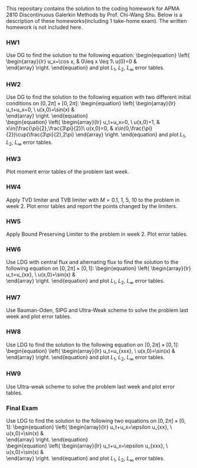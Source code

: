 This repositary contains the solution to the coding homework for APMA 2810 Discontinuous Galerkin Methods by Prof. Chi-Wang Shu. Below is a description of these homeworks(including 1 take-home exam). The written homework is not included here.

### **HW1**

Use DG to find the solution to the following equation:
\begin{equation}
\left\{
             \begin{array}{lr}
             u_x=\cos x, &  0\leq x \leq 1\\
             u(0)=0 &  
             \end{array}
\right.
\end{equation}
and plot $L_1$, $L_2$, $L_{\infty}$ error tables.

### **HW2**

Use DG to find the solution to the following equation with two different initial conditions on $[0,2\pi]\times[0,2\pi]$:
\begin{equation}
\left\{
             \begin{array}{lr}
             u_t+u_x=0, \\
             u(x,0)=\sin(x) &  
             \end{array}
\right.
\end{equation}
\
\begin{equation}
\left\{
             \begin{array}{lr}
             u_t+u_x=0, \\
             u(x,0)=1, &  x\in(\frac{\pi}{2},\frac{3\pi}{2})\\
             u(x,0)=0, &  x\in(0,\frac{\pi}{2})\cup(\frac{3\pi}{2},2\pi)
             \end{array}
\right.
\end{equation}
and plot $L_1$, $L_2$, $L_{\infty}$ error tables.

### **HW3**

Plot moment error tables of the problem last week.

### **HW4**

Apply TVD limiter and TVB limiter with $M = 0.1$, $1$, $5$, $10$ to the problem in week 2. Plot error tables and report the points changed by the limiters.

### **HW5**

Apply Bound Preserving Limiter to the problem in week 2. Plot error tables.

### **HW6**

Use LDG with central flux and alternating flux to find the solution to the following equation on $[0,2\pi]\times[0,1]$:
\begin{equation}
\left\{
             \begin{array}{lr}
             u_t=u_{xx}, \\
             u(x,0)=\sin(x) &  
             \end{array}
\right.
\end{equation}
and plot $L_1$, $L_2$, $L_{\infty}$ error tables.

### **HW7**

Use Bauman-Oden, SIPG and Ultra-Weak scheme to solve the problem last week and plot error tables.

### **HW8**

Use LDG to find the solution to the following equation on $[0,2\pi]\times[0,1]$:
\begin{equation}
\left\{
             \begin{array}{lr}
             u_t=u_{xxx}, \\
             u(x,0)=\sin(x) &  
             \end{array}
\right.
\end{equation}
and plot $L_1$, $L_2$, $L_{\infty}$ error tables.

### **HW9**

Use Ultra-weak scheme to solve the problem last week and plot error tables.

### **Final Exam**

Use LDG to find the solution to the following two equations on $[0,2\pi]\times[0,1]$:
\begin{equation}
\left\{
             \begin{array}{lr}
             u_t+u_x=\epsilon u_{xx}, \\
             u(x,0)=\sin(x) &  
             \end{array}
\right.
\end{equation}
\
\begin{equation}
\left\{
             \begin{array}{lr}
             u_t+u_x=\epsilon u_{xxx}, \\
             u(x,0)=\sin(x) &  
             \end{array}
\right.
\end{equation}
and plot $L_1$, $L_2$, $L_{\infty}$ error tables.


```

```
